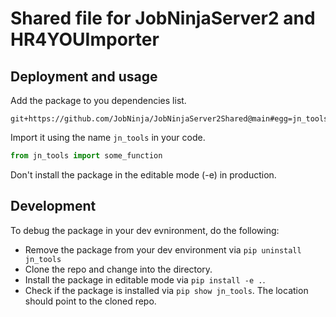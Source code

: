 # Shared file for JobNinjaServer2 and HR4YOUImporter

## Deployment and usage
Add the package to you dependencies list.
```
git+https://github.com/JobNinja/JobNinjaServer2Shared@main#egg=jn_tools
```
Import it using the name `jn_tools` in your code.
```python
from jn_tools import some_function
```
Don't install the package in the editable mode (-e) in production.

## Development
To debug the package in your dev evnironment, do the following:
- Remove the package from your dev environment via `pip uninstall jn_tools`
- Clone the repo and change into the directory.
- Install the package in editable mode via `pip install -e .`.
- Check if the package is installed via `pip show jn_tools`. The location should point to the cloned repo.
